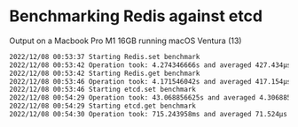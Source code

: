# Benchmarking Redis against etcd

Output on a Macbook Pro M1 16GB running macOS Ventura (13)

```bash
2022/12/08 00:53:37 Starting Redis.set benchmark
2022/12/08 00:53:42 Operation took: 4.274346666s and averaged 427.434µs per request
2022/12/08 00:53:42 Starting Redis.get benchmark
2022/12/08 00:53:46 Operation took: 4.171546042s and averaged 417.154µs per request
2022/12/08 00:53:46 Starting etcd.set benchmark
2022/12/08 00:54:29 Operation took: 43.068856625s and averaged 4.306885ms per request
2022/12/08 00:54:29 Starting etcd.get benchmark
2022/12/08 00:54:30 Operation took: 715.243958ms and averaged 71.524µs per request
```